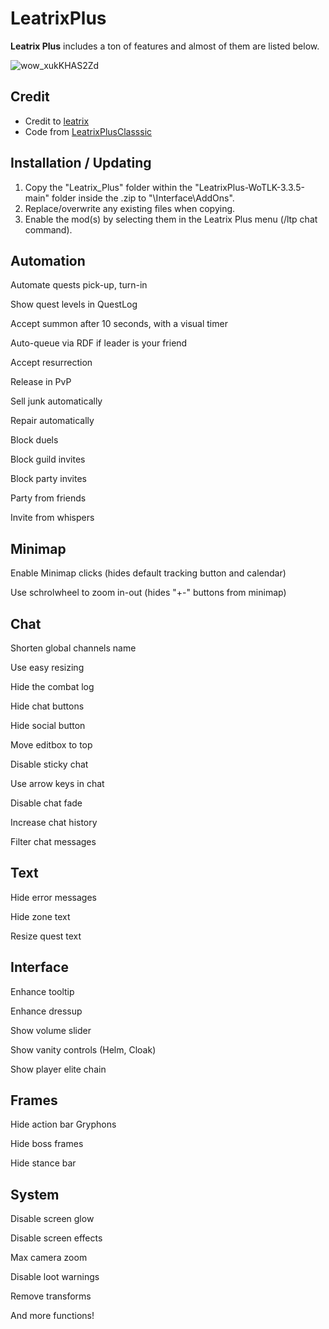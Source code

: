 # LeatrixPlus
**Leatrix Plus** includes a ton of features and almost of them are listed below. 

![wow_xukKHAS2Zd](https://user-images.githubusercontent.com/74269253/229242852-74c7fd25-427a-4a6e-a573-3d0972b937de.png)



## Credit
- Credit to [leatrix](https://github.com/leatrix/leatrix)    
- Code from [LeatrixPlusClasssic](https://www.curseforge.com/wow/addons/leatrix-plus-classic)    


## Installation / Updating

1. Copy the "Leatrix_Plus" folder within the "LeatrixPlus-WoTLK-3.3.5-main" folder inside the .zip to "\Interface\AddOns\".    
2. Replace/overwrite any existing files when copying.
3. Enable the mod(s) by selecting them in the Leatrix Plus menu (/ltp chat command).



## Automation

Automate quests pick-up, turn-in

Show quest levels in QuestLog

Accept summon after 10 seconds, with a visual timer

Auto-queue via RDF if leader is your friend

Accept resurrection

Release in PvP

Sell junk automatically

Repair automatically

Block duels

Block guild invites

Block party invites

Party from friends

Invite from whispers

## Minimap
Enable Minimap clicks (hides default tracking button and calendar)

Use schrolwheel to zoom in-out (hides "+-" buttons from minimap)

## Chat
Shorten global channels name

Use easy resizing

Hide the combat log

Hide chat buttons

Hide social button

Move editbox to top

Disable sticky chat

Use arrow keys in chat

Disable chat fade

Increase chat history

Filter chat messages

## Text
Hide error messages

Hide zone text

Resize quest text

## Interface
Enhance tooltip

Enhance dressup

Show volume slider

Show vanity controls (Helm, Cloak)

Show player elite chain

## Frames
Hide action bar Gryphons

Hide boss frames

Hide stance bar

## System
Disable screen glow

Disable screen effects

Max camera zoom

Disable loot warnings

Remove transforms

And more functions!
